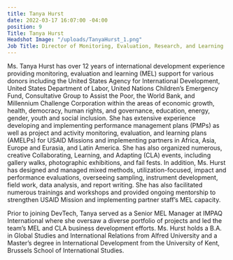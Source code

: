 ```yaml
---
title: Tanya Hurst
date: 2022-03-17 16:07:00 -04:00
position: 9
Title: Tanya Hurst
Headshot Image: "/uploads/TanyaHurst_1.png"
Job Title: Director of Monitoring, Evaluation, Research, and Learning
---
```


Ms. Tanya Hurst has over 12 years of international development experience providing monitoring, evaluation and learning (MEL) support for various donors including the United States Agency for International Development, United States Department of Labor, United Nations Children’s Emergency Fund, Consultative Group to Assist the Poor, the World Bank, and Millennium Challenge Corporation within the areas of economic growth, health, democracy, human rights, and governance, education, energy, gender, youth and social inclusion. She has extensive experience developing and implementing performance management plans (PMPs) as well as project and activity monitoring, evaluation, and learning plans (AMELPs) for USAID Missions and implementing partners in Africa, Asia, Europe and Eurasia, and Latin America. She has also organized numerous, creative Collaborating, Learning, and Adapting (CLA) events, including gallery walks, photographic exhibitions, and fail fests. In addition, Ms. Hurst has designed and managed mixed methods, utilization-focused, impact and performance evaluations, overseeing sampling, instrument development, field work, data analysis, and report writing. She has also facilitated numerous trainings and workshops and provided ongoing mentorship to strengthen USAID Mission and implementing partner staff’s MEL capacity. 

Prior to joining DevTech, Tanya served as a Senior MEL Manager at IMPAQ International where she oversaw a diverse portfolio of projects and led the team’s MEL and CLA business development efforts. Ms. Hurst holds a B.A. in Global Studies and International Relations from Alfred University and a Master’s degree in International Development from the University of Kent, Brussels School of International Studies.